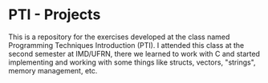 # PTI - Projects

This is a repository for the exercises developed at the class named Programming Techniques Introduction (PTI).
I attended this class at the second semester at IMD/UFRN, there we learned to work with C and started implementing
and working with some things like structs, vectors, "strings", memory management, etc.
